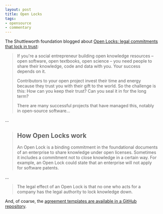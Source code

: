 ```yaml
---
layout: post
title: Open Locks
tags:
- opensource
- commentary
---
```


The Shuttleworth foundation blogged about [Open Locks: legal commitments that lock in trust](https://shuttleworthfoundation.org/thinking/2016/07/07/thinking-open-lock/):

> If you're a social entrepreneur building open knowledge resources – open software, open textbooks, open science – you need people to share their knowledge, code and data with you. Your success depends on it.
>
> Contributors to your open project invest their time and energy because they trust you with their gift to the world. So the challenge is this: How can you keep their trust? Can you seal it in for the long term?
>
> There are many successful projects that have managed this, notably in open-source software…

…

> ## How Open Locks work
>
> An Open Lock is a binding commitment in the foundational documents of an enterprise to share knowledge under open licenses. Sometimes it includes a commitment not to close knowledge in a certain way. For example, an Open Lock could state that an enterprise will not apply for software patents.

…

> The legal effect of an Open Lock is that no one who acts for a company has the legal authority to lock knowledge down.

And, of coarse, the [agreement templates are available in a GitHub repository](https://github.com/ShuttleworthFoundation/agreement_templates).